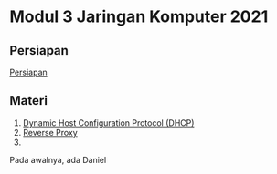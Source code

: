 # Modul 3 Jaringan Komputer 2021

## Persiapan

[Persiapan](https://github.com/arsitektur-jaringan-komputer/Modul-Jarkom/blob/master/Modul-3/prerequisite.md)

## Materi

1. [Dynamic Host Configuration Protocol (DHCP)](https://github.com/arsitektur-jaringan-komputer/Modul-Jarkom/tree/master/Modul-3/DHCP)
2. [Reverse Proxy](https://github.com/arsitektur-jaringan-komputer/Modul-Jarkom/tree/master/Modul-3/Reverse%20Proxy)
3.  



Pada awalnya, ada Daniel